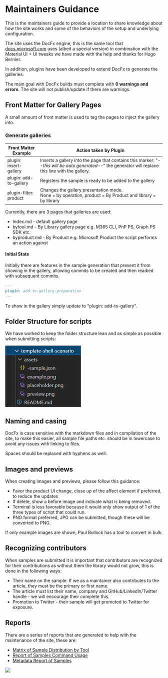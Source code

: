 # Maintainers Guidance

This is the maintainers guide to provide a location to share knowledge about how the site works and some of the behaviors of the setup and underlying configuration.

The site uses the DocFx engine, this is the same tool that [docs.microsoft.com](https://docs.microsoft.com) uses (albeit a special version) in combination with the Material UI + UI tweaks we have made with the help and thanks for Hugo Bernier.

In addition, plugins have been developed to extend DocFx to generate the galleries.

The main goal with DocFx builds must complete with **0 warnings and errors**. The site will not publish/update if there are warnings.

## Front Matter for Gallery Pages

A small amount of front matter is used to tag the pages to inject the gallery into.

### Generate galleries

| Front Matter Example  | Action taken by Plugin  |
|-----------------------|-------------------------|
| plugin: insert-gallery | Inserts a gallery into the page that contains this marker: "*--this will be auto generated--*" the generator will replace this line with the gallery. |
| plugin: add-to-gallery | Registers the sample is ready to be added to the gallery |
| plugin-filter: product | Changes the gallery presentation mode. <br /> None = by operation, product = By Product and library = by library |

Currently, there are 3 pages that galleries are used:

* Index.md - default gallery page
* bytool.md - By Library gallery page e.g. M365 CLI, PnP PS, Graph PS SDK etc.
* byproduct.md - By Product e.g. Microsoft Product the script performs an action against

#### Initial State

Initially there are features in the sample generation that prevent it from showing in the gallery, allowing commits to be created and then readied with subsequent commits.

```markdown
---
plugin: add-to-gallery-preparation
---
```

To show in the gallery simply update to "plugin: add-to-gallery".

## Folder Structure for scripts

We have worked to keep the folder structure lean and as simple as possible when submitting scripts:

![Folder Structure](../assets/contributing/folder-structure.png)

## Naming and casing

DocFx is case sensitive with the markdown files and in compilation of the site, to make this easier, all sample file paths etc. should be in lowercase to avoid any issues with linking to files.

Spaces should be replaced with hyphens as well.

## Images and previews

When creating images and previews, please follow this guidance:

* Favor the product UI change, close up of the affect element if preferred, to reduce the updates
* If delete, show a before image and indicate what is being removed.
* Terminal is less favorable because it would only show output of 1 of the three types of script that could run.
* PNG format preferred, JPG can be submitted, though these will be converted to PNG.

If only example images are shown, Paul Bullock has a tool to convert in bulk.

## Recognizing contributors

When samples are submitted it is important that contributors are recognized for their contributions as without them the library would not grow, this is done in the following ways:

* Their name on the sample. If we as a maintainer also contributes to the article, they must be the primary or first name.
* The article must list their name, company and GitHub/LinkedIn/Twitter handle - we will encourage their complete this.
* Promotion to Twitter - their sample will get promoted to Twitter for exposure.

## Reports

There are a series of reports that are generated to help with the maintenance of the site, these are:

* [Matrix of Sample Distribution by Tool](https://pnp.github.io/script-samples/matrix.html)
* [Report of Samples Command Usage](https://pnp.github.io/script-samples/cmdusage.html)
* [Metadata Report of Samples](https://pnp.github.io/script-samples/metadata.html)

<img src="https://m365-visitor-stats.azurewebsites.net/script-samples/contributing/maintainers-guidance" aria-hidden="true" />

